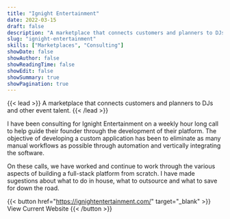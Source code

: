 ```yaml
---
title: "Ignight Entertainment"
date: 2022-03-15
draft: false
description: "A marketplace that connects customers and planners to DJs and other event talent."
slug: "ignight-entertainment"
skills: ["Marketplaces", "Consulting"]
showDate: false
showAuthor: false
showReadingTime: false
showEdit: false
showSummary: true
showPagination: true
---
```


{{< lead >}}
A marketplace that connects customers and planners to DJs and other event talent.
{{< /lead >}}

I have been consulting for Ignight Entertainment on a weekly hour long call to help guide their founder through the development of their platform. The objective of developing a custom application has been to eliminate as many manual workflows as possible through automation and vertically integrating the software. 

On these calls, we have worked and continue to work through the various aspects of building a full-stack platform from scratch. I have made sugestions about what to do in house, what to outsource and what to save for down the road. 

{{< button href="https://ignightentertainment.com/" target="_blank" >}}
View Current Website
{{< /button >}}
